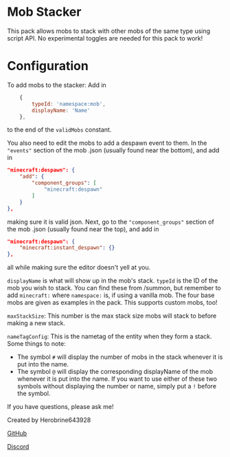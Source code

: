 # Mob Stacker

This pack allows mobs to stack with other mobs of the same type using script API.
No experimental toggles are needed for this pack to work!

# Configuration

To add mobs to the stacker: 
Add in 
```js
	{
		typeId: 'namespace:mob',
		displayName: 'Name'
	},
```
to the end of the `validMobs` constant.

You also need to edit the mobs to add a despawn event to them.
In the `"events"` section of the mob .json (usually found near the bottom), and add in 
```json
"minecraft:despawn": {
	"add": {
		"component_groups": [
			"minecraft:despawn"
		]
	}
},
```
making sure it is valid json. Next, go to the `"component_groups"` section of the mob .json (usually found near the top), and add in
```json
"minecraft:despawn": {
	"minecraft:instant_despawn": {}
},
```
all while making sure the editor doesn't yell at you.

`displayName` is what will show up in the mob's stack.
`typeId` is the ID of the mob you wish to stack. You can find these from /summon, but remember to add `minecraft:` where `namespace:` is, if using a vanilla mob.
The four base mobs are given as examples in the pack. 
This supports custom mobs, too!

`maxStackSize`: This number is the max stack size mobs will stack to before making a new stack.

`nameTagConfig`: This is the nametag of the entity when they form a stack.
Some things to note:

- The symbol `#` will display the number of mobs in the stack whenever it is put into the name.
- The symbol `@` will display the corresponding displayName of the mob whenever it is put into the name.
If you want to use either of these two symbols without displaying the number or name, simply put a `!` before the symbol.

If you have questions, please ask me!

Created by Herobrine643928

[GitHub](https://github.com/Herobrine643928)

[Discord](https://discord.com/users/330740982117302283)
